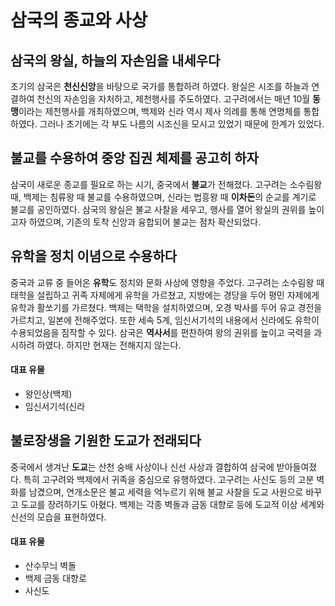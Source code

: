# 삼국의 종교와 사상

## 삼국의 왕실, 하늘의 자손임을 내세우다
초기의 삼국은 **천신신앙**을 바탕으로 국가를 통합하려 하였다. 왕실은 시조를 하늘과 연결하여 천신의 자손임을 자처하고, 제천행사를 주도하였다.
고구려에서는 매년 10월 **동맹**이라는 제천행사를 개최하였으며, 백제와 신라 역시 제사 의례를 통해 연명체를 통합하였다. 그러나 초기에는 각 부도 나름의 시조신을 모시고 있었기 때문에 한계가 있었다.

## 불교를 수용하여 중앙 집권 체제를 공고히 하자
삼국이 새로운 종교를 필요로 하는 시기, 중국에서 **불교**가 전해졌다. 고구려는 소수림왕 때, 백제는 침류왕 때 불교를 수용하였으며, 신라는 법흥왕 때 **이차돈**의 순교를 계기로 불교를 공인하였다.
삼국의 왕실은 불교 사찰을 세우고, 행사를 열어 왕실의 권위를 높이고자 하였으며, 기존의 토착 신앙과 융합되어 불교는 점차 확산되었다.

## 유학을 정치 이념으로 수용하다
중국과 교류 중 들어온 **유학**도 정치와 문화 사상에 영향을 주었다. 고구려는 소수림왕 때 태학을 설립하고 귀족 자제에게 유학을 가르쳤고, 지방에는 경당을 두어 평민 자제에게 유학과 활쏘기를 가르쳤다. 백제는 택학을 설치하였으며, 오경 박사를 두어 유교 경전을 가르치고, 일본에 전해주었다. 또한 세속 5계, 임신서기석의 내용에서 신라에도 유학이 수용되었음을 짐작할 수 있다.
삼국은 **역사서**를 편찬하여 왕의 권위를 높이고 국력을 과시하려 하였다. 하지만 현재는 전해지지 않는다.
#### 대표 유물
- 왕인상(백제)
- 임신서기석(신라

## 불로장생을 기원한 도교가 전래되다
중국에서 생겨난 **도교**는 산천 숭배 사상이나 신선 사상과 결합하여 삼국에 받아들여졌다. 특히 고구려와 백제에서 귀족을 중심으로 유행하였다. 고구려는 사신도 등의 고분 벽화를 남겼으며, 연개소문은 불교 세력을 억누르기 위해 불교 사찰을 도교 사원으로 바꾸고 도교를 장려하기도 아혔다. 백제는 각종 벽돌과 금동 대향로 등에 도교적 이상 세계와 신선의 모습을 표현하였다.
#### 대표 유물
- 산수무늬 벽돌
- 백제 금동 대향로
- 사신도
